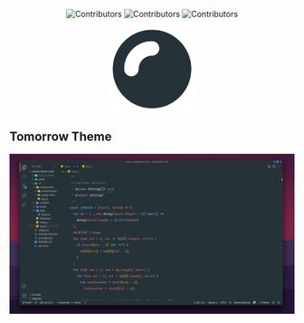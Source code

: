 <div align="center">

![Contributors](https://shields.io/badge/Contributor-Suhail%20Kakar-green?style=for-the-badge)
![Contributors](https://shields.io/badge/Available%20At-Marketplace-orange?style=for-the-badge)
![Contributors](https://shields.io/badge/Twitter-suhailkakar-blue?style=for-the-badge)


</div>

<p align="center">
    <img width="150" height="auto" src="./images/logo.png" alt="Tomorrow Theme" />
</p>

## Tomorrow Theme


 <img src="./images/Screenshot_2021-07-20_16-01-11.png" />


